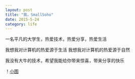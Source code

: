 ```yaml
---
layout: post
title: "我，SmallSoho"
date: 2015-5-24
category: life
---
```


一名平凡的大学生，热爱技术，热爱分享，热爱生活

我想我对计算机的热爱源于生活
我想我对计算机的热爱源于自然

我没有大牛的技术，希望我能给你带来惊喜，带来分享的快乐

！[小图](img/keyboard.png)